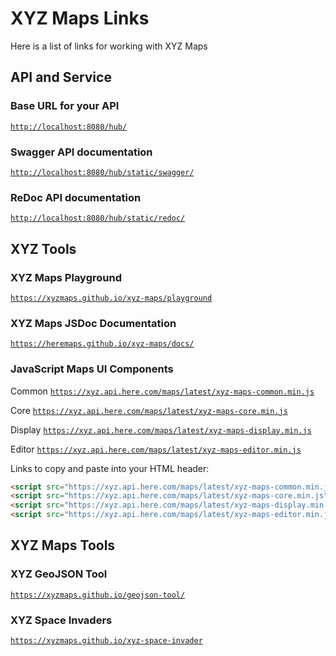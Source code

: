 # XYZ Maps Links

Here is a list of links for working with XYZ Maps

## API and Service

### Base URL for your API

[`http://localhost:8080/hub/`](http://localhost:8080/hub/)

### Swagger API documentation

[`http://localhost:8080/hub/static/swagger/`](http://localhost:8080/hub/static/swagger/)

### ReDoc API documentation

[`http://localhost:8080/hub/static/redoc/`](http://localhost:8080/hub/static/redoc/)

## XYZ Tools

### XYZ Maps Playground

[`https://xyzmaps.github.io/xyz-maps/playground`](https://heremaps.github.io/xyz-maps/playground)

### XYZ Maps JSDoc Documentation

[`https://heremaps.github.io/xyz-maps/docs/`](https://heremaps.github.io/xyz-maps/docs/)

### JavaScript Maps UI Components

Common [`https://xyz.api.here.com/maps/latest/xyz-maps-common.min.js`](https://xyz.api.here.com/maps/latest/xyz-maps-common.min.js)

Core [`https://xyz.api.here.com/maps/latest/xyz-maps-core.min.js`](https://xyz.api.here.com/maps/latest/xyz-maps-core.min.js)

Display [`https://xyz.api.here.com/maps/latest/xyz-maps-display.min.js`](https://xyz.api.here.com/maps/latest/xyz-maps-display.min.js)

Editor [`https://xyz.api.here.com/maps/latest/xyz-maps-editor.min.js`](https://xyz.api.here.com/maps/latest/xyz-maps-editor.min.js)

Links to copy and paste into your HTML header:

```html
<script src="https://xyz.api.here.com/maps/latest/xyz-maps-common.min.js" type="text/javascript" charset="UTF-8" ></script>
<script src="https://xyz.api.here.com/maps/latest/xyz-maps-core.min.js" type="text/javascript" charset="UTF-8" ></script>
<script src="https://xyz.api.here.com/maps/latest/xyz-maps-display.min.js" type="text/javascript" charset="UTF-8" ></script>
<script src="https://xyz.api.here.com/maps/latest/xyz-maps-editor.min.js" type="text/javascript" charset="UTF-8" ></script>
```

## XYZ Maps Tools

### XYZ GeoJSON Tool

[`https://xyzmaps.github.io/geojson-tool/`](https://xyzmaps.github.io/geojson-tool/)

### XYZ Space Invaders

[`https://xyzmaps.github.io/xyz-space-invader`](https://xyzmaps.github.io/xyz-space-invader)

